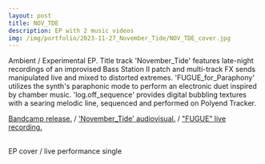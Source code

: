 ```yaml
---
layout: post
title: NOV_TDE
description: EP with 2 music videos
img: /img/portfolio/2023-11-27_November_Tide/NOV_TDE_cover.jpg
---
```


Ambient / Experimental EP. Title track 'November_Tide' features late-night recordings of an improvised Bass Station II patch and multi-track FX sends manipulated live and mixed to distorted extremes. 'FUGUE_for_Paraphony' utilizes the synth's paraphonic mode to perform an electronic duet inspired by chamber music. 'log.off_sequence' provides digital bubbling textures with a searing melodic line, sequenced and performed on Polyend Tracker.

[Bandcamp release.](https://enoodle.bandcamp.com/album/nov-tde) 
/ ['November_Tide' audiovisual.](https://www.youtube.com/watch?v=Dfj6Hk_WGpQ)
/ ["FUGUE" live recording.](https://www.youtube.com/watch?v=6y8bcbCZhXY)

<div class="img_row">
	<img class="col two" src="{{ site.baseurl }}/img/portfolio/2023-11-27_November_Tide/FUGUE_thum.jpg" alt="" title="FUGUE-thumbnail"/>
	<img class="col one" src="{{ site.baseurl }}/img/portfolio/2023-11-27_November_Tide/NOV_TDE_cover.jpg" alt="" title="NOV_TDE-cover"/>
</div>
<div class="col three caption">
EP cover / live performance single
 
